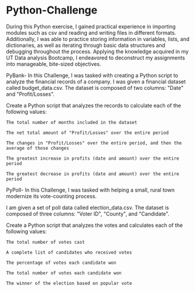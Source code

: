 # Python-Challenge
During this Python exercise, I gained practical experience in importing modules such as csv and reading and writing files in different formats. Additionally, I was able to practice storing information in variables, lists, and dictionaries, as well as iterating through basic data structures and debugging throughout the process. Applying the knowledge acquired in my UT Data analysis Bootcamp, I endeavored to deconstruct my assignments into manageable, bite-sized objectives.

PyBank-
In this Challenge, I was tasked with creating a Python script to analyze the financial records of a company. I was  given a financial dataset called budget_data.csv. The dataset is composed of two columns: "Date" and "Profit/Losses".

Create a Python script that analyzes the records to calculate each of the following values:

    The total number of months included in the dataset

    The net total amount of "Profit/Losses" over the entire period

    The changes in "Profit/Losses" over the entire period, and then the average of those changes

    The greatest increase in profits (date and amount) over the entire period

    The greatest decrease in profits (date and amount) over the entire period
  
PyPoll-
In this Challenge, I was tasked with helping a small, rural town modernize its vote-counting process.

I am given a set of poll data called election_data.csv. The dataset is composed of three columns: "Voter ID", "County", and "Candidate". 

   Create a Python script that analyzes the votes and calculates each of the following values:

    The total number of votes cast

    A complete list of candidates who received votes

    The percentage of votes each candidate won

    The total number of votes each candidate won

    The winner of the election based on popular vote
